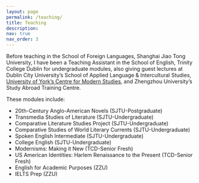 ```yaml
---
layout: page
permalink: /teaching/
title: Teaching
description:
nav: true
nav_order: 3
---
```


Before teaching in the School of Foreign Languages, Shanghai Jiao Tong University, I have been a Teaching Assistant in the School of English, Trinity College Dublin for undergraduate modules, also giving guest lectures at Dublin City University’s School of Applied Language & Intercultural Studies, [University of York’s Centre for Modern Studies](https://www.york.ac.uk/modernstudies/events/2019-20/summer/linguistic-landscape/), and Zhengzhou University’s Study Abroad Training Centre. 

These modules include:
-   20th-Century Anglo-American Novels (SJTU-Postgraduate)
-	Transmedia Studies of Literature (SJTU-Undergraduate)
-	Comparative Literature Studies Project (SJTU-Undergraduate)
-	Comparative Studies of World Literary Currents (SJTU-Undergraduate)
-	Spoken English Intermediate (SJTU-Undergraduate)
-	College English (SJTU-Undergraduate)
-	Modernisms: Making it New (TCD-Senior Fresh)
-	US American Identities: Harlem Renaissance to the Present (TCD-Senior Fresh)
-	English for Academic Purposes (ZZU)
-	IELTS Prep (ZZU)

